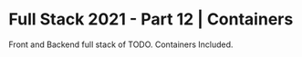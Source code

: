# Full Stack 2021 - Part 12 | Containers
Front and Backend full stack of TODO. 
Containers Included.
